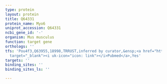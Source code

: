 ```yaml
---
type: protein
layout: protein
title: Q64331
protein_name: Myo6
uniprot_accession: Q64331
ncbi_gene_id: '-'
organism: Mus musculus
function: target gene
orthologs: ''
tfs: 'Pou4f3,Q63955,18998,TRRUST,inferred by curator,&ensp;<a href="https://www.ncbi.nlm.nih.gov/pubmed/?term=24535414%5Buid%5D+OR+29087512%5Buid%5D"
  target="_blank"><i uk-icon="icon: link"></i>Pubmed</a>,Yes'
targets: ''
binding_sites: ''
binding_sites_ls: ''

---
```

